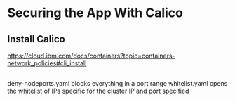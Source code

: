 # Securing the App With Calico


## Install Calico

https://cloud.ibm.com/docs/containers?topic=containers-network_policies#cli_install

## 

deny-nodeports.yaml blocks everything in a port range
whitelist.yaml opens the whitelist of IPs specific for the cluster IP and port specified
